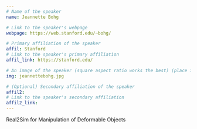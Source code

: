 ```yaml
---
# Name of the speaker
name: Jeannette Bohg

# Link to the speaker's webpage
webpage: https://web.stanford.edu/~bohg/

# Primary affiliation of the speaker
affil: Stanford
# Link to the speaker's primary affiliation
affil_link: https://stanford.edu/

# An image of the speaker (square aspect ratio works the best) (place in the `assets/img/speakers` directory)
img: jeannettebohg.jpg

# (Optional) Secondary affiliation of the speaker
affil2:
# Link to the speaker's secondary affiliation
affil2_link:
---
```


<!-- Whatever you write below will show up as the speaker's bio -->

Real2Sim for Manipulation of Deformable Objects
